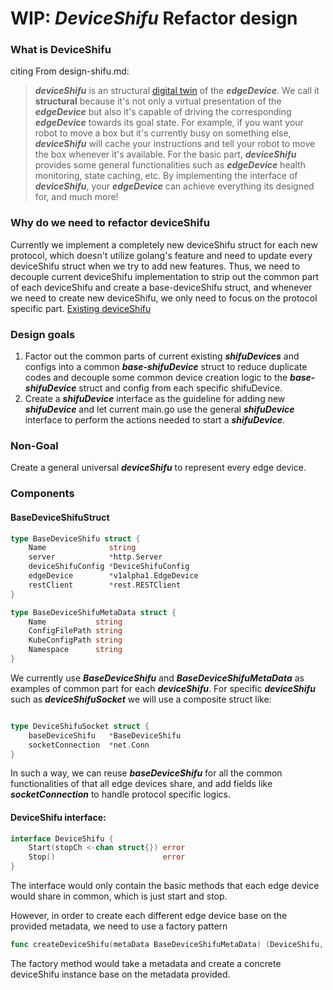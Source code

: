 # WIP: ***DeviceShifu*** Refactor design

### What is DeviceShifu
citing From design-shifu.md: 
> ***deviceShifu*** is an structural [digital twin](https://en.wikipedia.org/wiki/Digital_twin) of the ***edgeDevice***. 
> We call it **structural** because it's not only a virtual presentation of the ***edgeDevice*** 
> but also it's capable of driving the corresponding ***edgeDevice*** towards its goal state. 
> For example, if you want your robot to move a box but it's currently busy on something else, 
> ***deviceShifu*** will cache your instructions and tell your robot to move the box whenever it's available. 
> For the basic part, ***deviceShifu*** provides some general functionalities such as ***edgeDevice*** health monitoring, state caching, etc. 
> By implementing the interface of ***deviceShifu***, your ***edgeDevice*** can achieve everything its designed for, and much more!


### Why do we need to refactor deviceShifu
Currently we implement a completely new deviceShifu struct for each new protocol, which doesn't utilize golang's feature 
and need to update every deviceShifu struct when we try to add new features. Thus, we need to decouple current deviceShifu
implementation to strip out the common part of each deviceShifu and create a base-deviceShifu struct, and whenever we 
need to create new deviceShifu, we only need to focus on the protocol specific part.
[Existing deviceShifu](https://github.com/Edgenesis/shifu/tree/main/deviceshifu/pkg)


### Design goals

1. Factor out the common parts of current existing ***shifuDevices*** and configs into a common ***base-shifuDevice*** struct to 
reduce duplicate codes and decouple some common device creation logic to the ***base-shifuDevice*** struct and config from each 
specific shifuDevice.
2. Create a ***shifuDevice*** interface as the guideline for adding new ***shifuDevice*** and let current main.go use the 
general ***shifuDevice*** interface to perform the actions needed to start a ***shifuDevice***.

### Non-Goal
Create a general universal ***deviceShifu*** to represent every edge device.


### Components

#### BaseDeviceShifuStruct

```go
type BaseDeviceShifu struct {
	Name              string
	server            *http.Server
	deviceShifuConfig *DeviceShifuConfig
	edgeDevice        *v1alpha1.EdgeDevice
	restClient        *rest.RESTClient
}

type BaseDeviceShifuMetaData struct {
    Name           string
    ConfigFilePath string
    KubeConfigPath string
    Namespace      string
}
```

We currently use ***BaseDeviceShifu*** and ***BaseDeviceShifuMetaData*** as examples of common part for each ***deviceShifu***.
For specific ***deviceShifu*** such as ***deviceShifuSocket*** we will use a composite struct like:
```go

type DeviceShifuSocket struct {
	baseDeviceShifu   *BaseDeviceShifu
	socketConnection  *net.Conn
}

```
In such a way, we can reuse ***baseDeviceShifu*** for all the common functionalities of that all edge devices share, and add fields
like ***socketConnection*** to handle protocol specific logics.

#### DeviceShifu interface:

```go
interface DeviceShifu {
	Start(stopCh <-chan struct{}) error
	Stop()                        error
}
```

The interface would only contain the basic methods that each edge device would share in common, which is just start and stop.

However, in order to create each different edge device base on the provided metadata, we need to use a factory pattern

```go
func createDeviceShifu(metaData BaseDeviceShifuMetaData) (DeviceShifu, error)
```
The factory method would take a metadata and create a concrete deviceShifu instance base on the metadata provided.